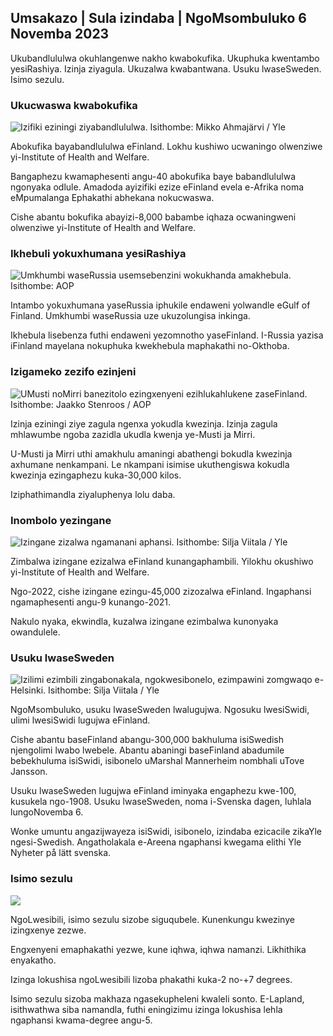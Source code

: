 ## Umsakazo \| Sula izindaba \| NgoMsombuluko 6 Novemba 2023

Ukubandlululwa okuhlangenwe nakho kwabokufika. Ukuphuka kwentambo yesiRashiya. Izinja ziyagula. Ukuzalwa kwabantwana. Usuku lwaseSweden. Isimo sezulu.

### Ukucwaswa kwabokufika

![Izifiki eziningi ziyabandlululwa. Isithombe: Mikko Ahmajärvi / Yle](https://images.cdn.yle.fi/image/upload/c_crop,h_2485,w_4419,x_0,y_114/ar_1.77777777777777_77,c_fill,g_70_5,whd/0.q_auto:eco/f_auto/fl_lossy/v1698074800/39-115894164df61298ec3e)

Abokufika bayabandlululwa eFinland. Lokhu kushiwo ucwaningo olwenziwe yi-Institute of Health and Welfare.

Bangaphezu kwamaphesenti angu-40 abokufika baye babandlululwa ngonyaka odlule. Amadoda ayizifiki ezize eFinland evela e-Afrika noma eMpumalanga Ephakathi abhekana nokucwaswa.

Cishe abantu bokufika abayizi-8,000 babambe iqhaza ocwaningweni olwenziwe yi-Institute of Health and Welfare.

### Ikhebuli yokuxhumana yesiRashiya

![Umkhumbi waseRussia usemsebenzini wokukhanda amakhebula. Isithombe: AOP](https://images.cdn.yle.fi/image/upload/c_crop,h_3283,w_5838,x_0,y_380/ar_1.7777777777777777,c_fill,g_faces,h_675,w_pcor_uto./f_auto/fl_lossy/v1699268142/39-11962776548c5acae94c)

Intambo yokuxhumana yaseRussia iphukile endaweni yolwandle eGulf of Finland. Umkhumbi waseRussia uze ukuzolungisa inkinga.

Ikhebula lisebenza futhi endaweni yezomnotho yaseFinland. I-Russia yazisa iFinland mayelana nokuphuka kwekhebula maphakathi no-Okthoba.

### Izigameko zezifo ezinjeni

![UMusti noMirri banezitolo ezingxenyeni ezihlukahlukene zaseFinland. Isithombe: Jaakko Stenroos / AOP](https://images.cdn.yle.fi/image/upload/c_crop,h_2746,w_4883,x_0,y_452/ar_1.7777777777777777,c_fill,g_faces/0,wp_6,wp_1.q_auto:eco/f_auto/fl_lossy/v1699194714/39-11960056547a6fe024cd)

Izinja eziningi ziye zagula ngenxa yokudla kwezinja. Izinja zagula mhlawumbe ngoba zazidla ukudla kwenja ye-Musti ja Mirri.

U-Musti ja Mirri uthi amakhulu amaningi abathengi bokudla kwezinja axhumane nenkampani. Le nkampani isimise ukuthengiswa kokudla kwezinja ezingaphezu kuka-30,000 kilos.

Iziphathimandla ziyaluphenya lolu daba.

### Inombolo yezingane

![Izingane zizalwa ngamanani aphansi. Isithombe: Silja Viitala / Yle](https://images.cdn.yle.fi/image/upload/c_crop,h_2812,w_5000,x_0,y_233/ar_1.777777777777777,c_fill,g_faces,w_1_7.0q_auto:eco/f_auto/fl_lossy/v1697805617/39-1189261653274b0907f5)

Zimbalwa izingane ezizalwa eFinland kunangaphambili. Yilokhu okushiwo yi-Institute of Health and Welfare.

Ngo-2022, cishe izingane ezingu-45,000 zizozalwa eFinland. Ingaphansi ngamaphesenti angu-9 kunango-2021.

Nakulo nyaka, ekwindla, kuzalwa izingane ezimbalwa kunonyaka owandulele.

### Usuku lwaseSweden

![Izilimi ezimbili zingabonakala, ngokwesibonelo, ezimpawini zomgwaqo e-Helsinki. Isithombe: Silja Viitala / Yle](https://images.cdn.yle.fi/image/upload/c_crop,h_2813,w_5000,x_0,y_0/ar_1.7777777777777777,c_fill,g_faces,h_p/0_0.q_auto:eco/f_auto/fl_lossy/v1615970514/39-7850546051bda715b05)

NgoMsombuluko, usuku lwaseSweden lwalugujwa. Ngosuku lwesiSwidi, ulimi lwesiSwidi lugujwa eFinland.

Cishe abantu baseFinland abangu-300,000 bakhuluma isiSwedish njengolimi lwabo lwebele. Abantu abaningi baseFinland abadumile bebekhuluma isiSwidi, isibonelo uMarshal Mannerheim nombhali uTove Jansson.

Usuku lwaseSweden lugujwa eFinland iminyaka engaphezu kwe-100, kusukela ngo-1908. Usuku lwaseSweden, noma i-Svenska dagen, luhlala lungoNovemba 6.

Wonke umuntu angazijwayeza isiSwidi, isibonelo, izindaba ezicacile zikaYle ngesi-Swedish. Angatholakala e-Areena ngaphansi kwegama elithi Yle Nyheter på lätt svenska.

### Isimo sezulu

![](https://images.cdn.yle.fi/image/upload/c_crop,h_1080,w_1919,x_0,y_0/ar_1.77777777777777777,c_fill,g_faces,h_675,w_1200_cop/0:f_auto/fl_lossy/v1699290254/39-119671665491c7602c1a)

NgoLwesibili, isimo sezulu sizobe siguqubele. Kunenkungu kwezinye izingxenye zezwe.

Engxenyeni emaphakathi yezwe, kune iqhwa, iqhwa namanzi. Likhithika enyakatho.

Izinga lokushisa ngoLwesibili lizoba phakathi kuka-2 no-+7 degrees.

Isimo sezulu sizoba makhaza ngasekupheleni kwaleli sonto. E-Lapland, isithwathwa siba namandla, futhi eningizimu izinga lokushisa lehla ngaphansi kwama-degree angu-5.